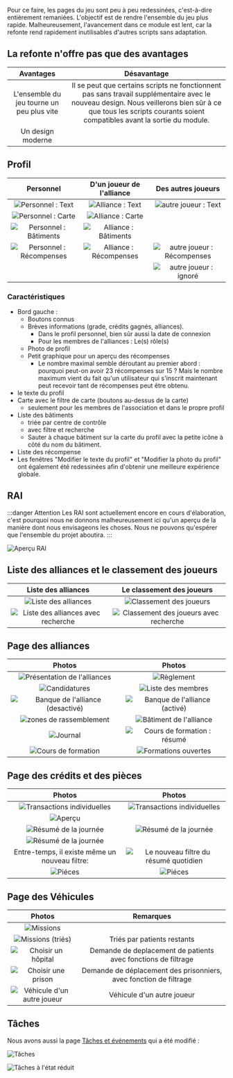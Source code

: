 Pour ce faire, les pages du jeu sont peu à peu redessinées, c'est-à-dire entièrement remaniées.
L'objectif est de rendre l'ensemble du jeu plus rapide.
Malheureusement, l'avancement dans ce module est lent,
car la refonte rend rapidement inutilisables d'autres scripts sans adaptation.

## La refonte n'offre pas que des avantages

<!-- markdownlint-disable line-length -->
|                 Avantages                 |                                                                                                    Désavantage                                                                                                    |
|:-----------------------------------------:|:-----------------------------------------------------------------------------------------------------------------------------------------------------------------------------------------------------------------:|
| L'ensemble du jeu tourne un peu plus vite | Il se peut que certains scripts ne fonctionnent pas sans travail supplémentaire avec le nouveau design. Nous veillerons bien sûr à ce que tous les scripts courants soient compatibles avant la sortie du module. |
|             Un design moderne             |                                                                                                                                                                                                                   |
<!-- markdownlint-enable line-length -->

## Profil

<!-- markdownlint-disable line-length -->
|                        Personnel                        |                     D'un joueur de l'alliance                      |                     Des autres joueurs                      |
|:-------------------------------------------------------:|:------------------------------------------------------------------:|:-----------------------------------------------------------:|
|      ![Personnel : Text](./profiles/self/text.png)      |      ![Alliance : Text](./profiles/alliance_members/text.png)      |     ![autre joueur : Text](./profiles/others/text.png)      |
|      ![Personnel : Carte](./profiles/self/map.png)      |      ![Alliance : Carte](./profiles/alliance_members/map.png)      |                                                             |
| ![Personnel : Bâtiments](./profiles/self/buildings.png) | ![Alliance : Bâtiments](./profiles/alliance_members/buildings.png) |                                                             |
| ![Personnel : Récompenses](./profiles/self/awards.png)  | ![Alliance : Récompenses](./profiles/alliance_members/awards.png)  | ![autre joueur : Récompenses](./profiles/others/awards.png) |
|                                                         |                                                                    |   ![autre joueur : ignoré](./profiles/others/ignore.png)    |
<!-- markdownlint-enable line-length -->

### Caractéristiques

* Bord gauche :
    * Boutons connus
    * Brèves informations (grade, crédits gagnés, alliances).
        * Dans le profil personnel, bien sûr aussi la date de connexion
        * Pour les membres de l'alliances : Le(s) rôle(s)
    * Photo de profil
    * Petit graphique pour un aperçu des récompenses
        * Le nombre maximal semble déroutant au premier abord :
          pourquoi peut-on avoir 23 récompenses sur 15 ?
          Mais le nombre maximum vient du fait qu'un utilisateur qui
          s'inscrit maintenant peut recevoir tant de récompenses peut être obtenu.
* le texte du profil
* Carte avec le filtre de carte (boutons au-dessus de la carte)
    * seulement pour les membres de l'association et dans le propre profil
* Liste des bâtiments
    * triée par centre de contrôle
    * avec filtre et recherche
    * Sauter à chaque bâtiment sur la carte du profil avec la petite icône
      à côté du nom du bâtiment.
* Liste des récompense
* Les fenêtres "Modifier le texte du profil" et "Modifier la photo du profil"
  ont également été redessinées afin d'obtenir une meilleure expérience globale.

## RAI

:::danger Attention
Les RAI sont actuellement encore en cours d'élaboration,
 c'est pourquoi nous ne donnons malheureusement ici qu'un aperçu
 de la manière dont nous envisageons les choses.
Nous ne pouvons qu'espérer que l'ensemble du projet aboutira.
:::

![Aperçu RAI](./aao/overview.png)

## Liste des alliances et le classement des joueurs

<!-- markdownlint-disable line-length -->
|                        Liste des alliances                        |                   Le classement des joueurs                    |
|:-----------------------------------------------------------------:|:--------------------------------------------------------------:|
|         ![Liste des alliances](./alliance_list/list.png)          |         ![Classement des joueurs](./toplist/list.png)          |
| ![Liste des alliances avec recherche](./alliance_list/search.png) | ![Classement des joueurs avec recherche](./toplist/search.png) |
<!-- markdownlint-enable line-length -->

## Page des alliances

<!-- markdownlint-disable line-length -->
|                               Photos                                |                               Photos                                |
|:-------------------------------------------------------------------:|:-------------------------------------------------------------------:|
|        ![Présentation de l'alliances](./alliances/intro.png)        |                 ![Règlement](./alliances/rules.png)                 |
|            ![Candidatures](./alliances/applications.png)            |            ![Liste des membres](./alliances/members.png)            |
| ![Banque de l'alliance (desactivé)](./alliances/funds_disabled.png) |   ![Banque de l'alliance (activé)](./alliances/funds_enabled.png)   |
|      ![zones de rassemblement](./alliances/staging_areas.png)       |        ![Bâtiment de l'alliance](./alliances/buildings.png)         |
|                ![Journal](./alliances/protocol.png)                 | ![Cours de formation : résumé](./alliances/schoolings/overview.png) |
|        ![Cours de formation](./alliances/schoolings/own.png)        |     ![Formations ouvertes](./alliances/schoolings/alliance.png)     |
<!-- markdownlint-enable line-length -->

## Page des crédits et des pièces

<!-- markdownlint-disable line-length -->
|                                Photos                                 |                                  Photos                                  |
|:---------------------------------------------------------------------:|:------------------------------------------------------------------------:|
|       ![Transactions individuelles](./credits/credits_list.png)       | ![Transactions individuelles](./credits/credits_list_multiple_pages.png) |
|               ![Aperçu](./credits/credits_summary.png)                |                                                                          |
|         ![Résumé de la journée](./credits/credits_daily.png)          |       ![Résumé de la journée](./credits/credits_daily_filter.png)        |
| ![Résumé de la journée](./credits/credits_daily_filter_yesterday.png) |                                                                          |
|            Entre-temps, il existe même un nouveau filtre:             | ![Le nouveau filtre du résumé quotidien](./credits/daily_new_filter.png) |
|                    ![Piéces](./credits/coins.png)                     |              ![Piéces](./credits/coins_multiple_pages.png)               |
<!-- markdownlint-enable line-length -->

## Page des Véhicules

<!-- markdownlint-disable line-length -->
|                           Photos                           |                             Remarques                             |
|:----------------------------------------------------------:|:-----------------------------------------------------------------:|
|            ![Missions](./vehicles/missions.png)            |                                                                   |
|    ![Missions (triés)](./vehicles/missions_sorted.png)     |                    Triés par patients restants                    |
|   ![Choisir un hôpital](./vehicles/choose_hospital.png)    |   Demande de deplacement de patients avec fonctions de filtrage   |
|    ![Choisir une prison](./vehicles/choose_prison.png)     | Demande de déplacement des prisonniers, avec fonction de filtrage |
| ![Véhicule d'un autre joueur](./vehicles/other_player.png) |                    Véhicule d'un autre joueur                     |
<!-- markdownlint-enable line-length -->

## Tâches

Nous avons aussi la page [Tâches et événements](https://www.operateur112.fr/tasks/index)
 qui a été modifié :

![Tâches](./tasks/full_size.png)

![Tâches à l'état réduit](./tasks/collapsed.png)
